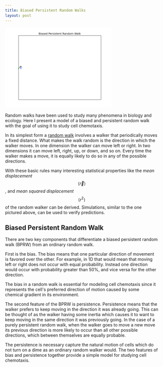 ```yaml
---
title: Biased Persistent Random Walks
layout: post
---
```



<img src="../images/bprw_1.gif" width="350">

Random walks have been used to study many phenomena in biology and ecology. Here I present a model of a biased and persistent random walk with the goal of using it to study cell chemotaxis.

In its simplest form a [random walk](https://en.wikipedia.org/wiki/Random_walk) involves a walker that periodically moves a fixed distance. What makes the walk random is the direction in which the walker moves. In one dimension the walker can move left or right. In two dimensions it can move left, right, up, or down, and so on. Every time the walker makes a move, it is equally likely to do so in any of the possible directions.

With these basic rules many interesting statistical properties like the *mean displacement*
$$\langle \vec{r} \rangle$$,
and *mean squared displacement*
$$\langle r^2 \rangle$$
of the random walker can be derived.
Simulations, similar to the one pictured above, can be used to verify predictions.

## Biased Persistent Random Walk

There are two key components that differentiate a biased persistent random walk (BPRW) from an ordinary random walk.

First is the bias. The bias means that one particular direction of movement is favored over the other. For example, in 1D that would mean that moving left or right does not occur with equal probability. Instead one direction would occur with probability greater than 50%, and vice versa for the other direction.

The bias in a random walk is essential for modeling cell chemotaxis since it represents the cell's preferred direction of motion caused by some chemical gradient in its environment.

The second feature of the BPRW is persistence. Persistence means that the walker prefers to keep moving in the direction it was already going. This can be thought of as the walker having some inertia which causes it to want to keep moving in the same direction it was previously going. In the case of a purely persistent random walk, when the walker goes to move a new move its previous direction is more likely to occur than all other possible directions, which between themselves are equally probable.

The persistence is necessary capture the natural motion of cells which do not turn on a dime as an ordinary random walker would. The two features of bias and persistence together provide a simple model for studying cell chemotaxis.  
